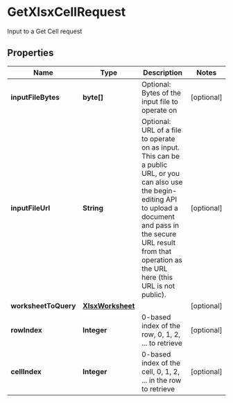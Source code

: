 

# GetXlsxCellRequest

Input to a Get Cell request
## Properties

Name | Type | Description | Notes
------------ | ------------- | ------------- | -------------
**inputFileBytes** | **byte[]** | Optional: Bytes of the input file to operate on |  [optional]
**inputFileUrl** | **String** | Optional: URL of a file to operate on as input.  This can be a public URL, or you can also use the begin-editing API to upload a document and pass in the secure URL result from that operation as the URL here (this URL is not public). |  [optional]
**worksheetToQuery** | [**XlsxWorksheet**](XlsxWorksheet.md) |  |  [optional]
**rowIndex** | **Integer** | 0-based index of the row, 0, 1, 2, ... to retrieve |  [optional]
**cellIndex** | **Integer** | 0-based index of the cell, 0, 1, 2, ... in the row to retrieve |  [optional]



